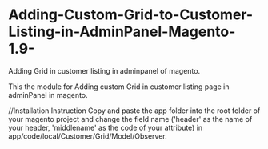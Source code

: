 # Adding-Custom-Grid-to-Customer-Listing-in-AdminPanel-Magento-1.9-
Adding Grid in customer listing in adminpanel of magento.


This the module for Adding custom Grid in customer listing page in adminPanel in magento.


//Installation Instruction
Copy and paste the app folder into the root folder of your magento project and change the field name 
('header' as the name of your header, 'middlename' as the code of your attribute) 
in app/code/local/Customer/Grid/Model/Observer.

